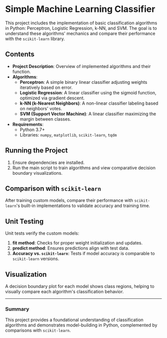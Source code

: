 # Simple Machine Learning Classifier

This project includes the implementation of basic classification algorithms in Python: Perceptron, Logistic Regression, k-NN, and SVM. The goal is to understand these algorithms' mechanics and compare their performance with the `scikit-learn` library.

## Contents
- **Project Description**: Overview of implemented algorithms and their function.
- **Algorithms**:
  - **Perceptron**: A simple binary linear classifier adjusting weights iteratively based on error.
  - **Logistic Regression**: A linear classifier using the sigmoid function, optimized via gradient descent.
  - **k-NN (k-Nearest Neighbors)**: A non-linear classifier labeling based on neighbors' votes.
  - **SVM (Support Vector Machine)**: A linear classifier maximizing the margin between classes.
- **Requirements**:
  - Python 3.7+
  - Libraries: `numpy`, `matplotlib`, `scikit-learn`, `tqdm`

## Running the Project
1. Ensure dependencies are installed.
2. Run the main script to train algorithms and view comparative decision boundary visualizations.

## Comparison with `scikit-learn`
After training custom models, compare their performance with `scikit-learn`'s built-in implementations to validate accuracy and training time.

## Unit Testing
Unit tests verify the custom models:
1. **fit method**: Checks for proper weight initialization and updates.
2. **predict method**: Ensures predictions align with test data.
3. **Accuracy vs. `scikit-learn`**: Tests if model accuracy is comparable to `scikit-learn` versions.

## Visualization
A decision boundary plot for each model shows class regions, helping to visually compare each algorithm's classification behavior.

--- 

### Summary
This project provides a foundational understanding of classification algorithms and demonstrates model-building in Python, complemented by comparisons with `scikit-learn`.
